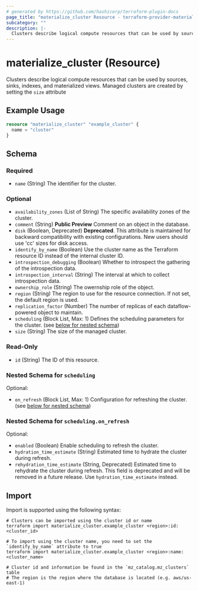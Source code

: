 ```yaml
---
# generated by https://github.com/hashicorp/terraform-plugin-docs
page_title: "materialize_cluster Resource - terraform-provider-materialize"
subcategory: ""
description: |-
  Clusters describe logical compute resources that can be used by sources, sinks, indexes, and materialized views. Managed clusters are created by setting the size attribute
---
```


# materialize_cluster (Resource)

Clusters describe logical compute resources that can be used by sources, sinks, indexes, and materialized views. Managed clusters are created by setting the `size` attribute

## Example Usage

```terraform
resource "materialize_cluster" "example_cluster" {
  name = "cluster"
}
```

<!-- schema generated by tfplugindocs -->
## Schema

### Required

- `name` (String) The identifier for the cluster.

### Optional

- `availability_zones` (List of String) The specific availability zones of the cluster.
- `comment` (String) **Public Preview** Comment on an object in the database.
- `disk` (Boolean, Deprecated) **Deprecated**. This attribute is maintained for backward compatibility with existing configurations. New users should use 'cc' sizes for disk access.
- `identify_by_name` (Boolean) Use the cluster name as the Terraform resource ID instead of the internal cluster ID.
- `introspection_debugging` (Boolean) Whether to introspect the gathering of the introspection data.
- `introspection_interval` (String) The interval at which to collect introspection data.
- `ownership_role` (String) The owernship role of the object.
- `region` (String) The region to use for the resource connection. If not set, the default region is used.
- `replication_factor` (Number) The number of replicas of each dataflow-powered object to maintain.
- `scheduling` (Block List, Max: 1) Defines the scheduling parameters for the cluster. (see [below for nested schema](#nestedblock--scheduling))
- `size` (String) The size of the managed cluster.

### Read-Only

- `id` (String) The ID of this resource.

<a id="nestedblock--scheduling"></a>
### Nested Schema for `scheduling`

Optional:

- `on_refresh` (Block List, Max: 1) Configuration for refreshing the cluster. (see [below for nested schema](#nestedblock--scheduling--on_refresh))

<a id="nestedblock--scheduling--on_refresh"></a>
### Nested Schema for `scheduling.on_refresh`

Optional:

- `enabled` (Boolean) Enable scheduling to refresh the cluster.
- `hydration_time_estimate` (String) Estimated time to hydrate the cluster during refresh.
- `rehydration_time_estimate` (String, Deprecated) Estimated time to rehydrate the cluster during refresh. This field is deprecated and will be removed in a future release. Use `hydration_time_estimate` instead.

## Import

Import is supported using the following syntax:

```shell
# Clusters can be imported using the cluster id or name
terraform import materialize_cluster.example_cluster <region>:id:<cluster_id>

# To import using the cluster name, you need to set the `identify_by_name` attribute to true
terraform import materialize_cluster.example_cluster <region>:name:<cluster_name>

# Cluster id and information be found in the `mz_catalog.mz_clusters` table
# The region is the region where the database is located (e.g. aws/us-east-1)
```
